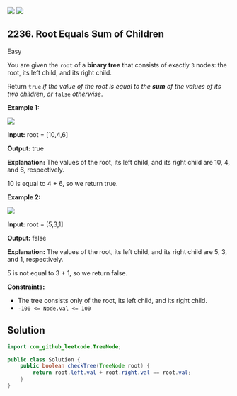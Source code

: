 [![](https://img.shields.io/github/stars/javadev/LeetCode-in-Java?label=Stars&style=flat-square)](https://github.com/javadev/LeetCode-in-Java)
[![](https://img.shields.io/github/forks/javadev/LeetCode-in-Java?label=Fork%20me%20on%20GitHub%20&style=flat-square)](https://github.com/javadev/LeetCode-in-Java/fork)

## 2236\. Root Equals Sum of Children

Easy

You are given the `root` of a **binary tree** that consists of exactly `3` nodes: the root, its left child, and its right child.

Return `true` _if the value of the root is equal to the **sum** of the values of its two children, or_ `false` _otherwise_.

**Example 1:**

![](https://assets.leetcode.com/uploads/2022/04/08/graph3drawio.png)

**Input:** root = [10,4,6]

**Output:** true

**Explanation:** The values of the root, its left child, and its right child are 10, 4, and 6, respectively. 

10 is equal to 4 + 6, so we return true.

**Example 2:**

![](https://assets.leetcode.com/uploads/2022/04/08/graph3drawio-1.png)

**Input:** root = [5,3,1]

**Output:** false

**Explanation:** The values of the root, its left child, and its right child are 5, 3, and 1, respectively. 

5 is not equal to 3 + 1, so we return false.

**Constraints:**

* The tree consists only of the root, its left child, and its right child.
* `-100 <= Node.val <= 100`

## Solution

```java
import com_github_leetcode.TreeNode;

public class Solution {
    public boolean checkTree(TreeNode root) {
        return root.left.val + root.right.val == root.val;
    }
}
```